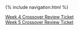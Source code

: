 {% include navigation.html %}

[Week 4 Crossover Review Ticket](https://github.com/FierceExplorer/Sandbox/issues/10)       
[Week 5 Crossover Review Ticket](https://github.com/FierceExplorer/Sandbox/issues/11)
